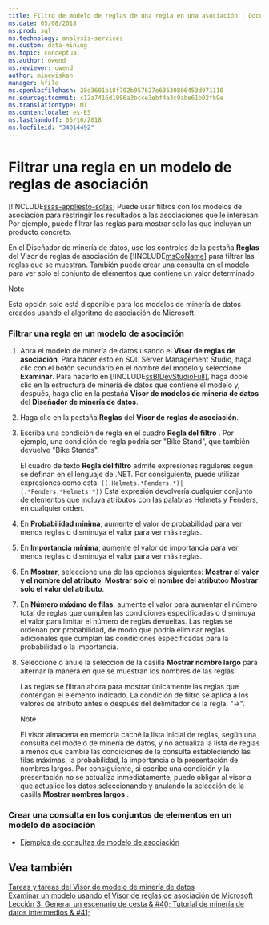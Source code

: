```yaml
---
title: Filtro de modelo de reglas de una regla en una asociación | Documentos de Microsoft
ms.date: 05/08/2018
ms.prod: sql
ms.technology: analysis-services
ms.custom: data-mining
ms.topic: conceptual
ms.author: owend
ms.reviewer: owend
author: minewiskan
manager: kfile
ms.openlocfilehash: 28d3601b18f792b957627e63630806453d971110
ms.sourcegitcommit: c12a7416d1996a3bcce3ebf4a3c9abe61b02fb9e
ms.translationtype: MT
ms.contentlocale: es-ES
ms.lasthandoff: 05/10/2018
ms.locfileid: "34014492"
---
```

# <a name="filter-a-rule-in-an-association-rules-model"></a>Filtrar una regla en un modelo de reglas de asociación
[!INCLUDE[ssas-appliesto-sqlas](../../includes/ssas-appliesto-sqlas.md)]
  Puede usar filtros con los modelos de asociación para restringir los resultados a las asociaciones que le interesan. Por ejemplo, puede filtrar las reglas para mostrar solo las que incluyan un producto concreto.  
  
 En el Diseñador de minería de datos, use los controles de la pestaña **Reglas** del Visor de reglas de asociación de [!INCLUDE[msCoName](../../includes/msconame-md.md)] para filtrar las reglas que se muestran.  También puede crear una consulta en el modelo para ver solo el conjunto de elementos que contiene un valor determinado.  
  
> [!NOTE]  
>  Esta opción solo está disponible para los modelos de minería de datos creados usando el algoritmo de asociación de Microsoft.  
  
### <a name="filter-a-rule-in-an-association-model"></a>Filtrar una regla en un modelo de asociación  
  
1.  Abra el modelo de minería de datos usando el **Visor de reglas de asociación**. Para hacer esto en SQL Server Management Studio, haga clic con el botón secundario en el nombre del modelo y seleccione **Examinar**. Para hacerlo en [!INCLUDE[ssBIDevStudioFull](../../includes/ssbidevstudiofull-md.md)], haga doble clic en la estructura de minería de datos que contiene el modelo y, después, haga clic en la pestaña **Visor de modelos de minería de datos** del **Diseñador de minería de datos**.  
  
2.  Haga clic en la pestaña **Reglas** del **Visor de reglas de asociación**.  
  
3.  Escriba una condición de regla en el cuadro **Regla del filtro** . Por ejemplo, una condición de regla podría ser "Bike Stand", que también devuelve "Bike Stands".  
  
     El cuadro de texto **Regla del filtro** admite expresiones regulares según se definan en el lenguaje de .NET. Por consiguiente, puede utilizar expresiones como esta: `((.Helmets.*Fenders.*)|(.*Fenders.*Helmets.*))` Esta expresión devolvería cualquier conjunto de elementos que incluya atributos con las palabras Helmets y Fenders, en cualquier orden.  
  
4.  En **Probabilidad mínima**, aumente el valor de probabilidad para ver menos reglas o disminuya el valor para ver más reglas.  
  
5.  En **Importancia mínima**, aumente el valor de importancia para ver menos reglas o disminuya el valor para ver más reglas.  
  
6.  En **Mostrar**, seleccione una de las opciones siguientes: **Mostrar el valor y el nombre del atributo**, **Mostrar solo el nombre del atributo**o **Mostrar solo el valor del atributo**.  
  
7.  En **Número máximo de filas**, aumente el valor para aumentar el número total de reglas que cumplen las condiciones especificadas o disminuya el valor para limitar el número de reglas devueltas. Las reglas se ordenan por probabilidad, de modo que podría eliminar reglas adicionales que cumplan las condiciones especificadas para la probabilidad o la importancia.  
  
8.  Seleccione o anule la selección de la casilla **Mostrar nombre largo** para alternar la manera en que se muestran los nombres de las reglas.  
  
     Las reglas se filtran ahora para mostrar únicamente las reglas que contengan el elemento indicado. La condición de filtro se aplica a los valores de atributo antes o después del delimitador de la regla, "->".  
  
    > [!NOTE]  
    >  El visor almacena en memoria caché la lista inicial de reglas, según una consulta del modelo de minería de datos, y no actualiza la lista de reglas a menos que cambie las condiciones de la consulta estableciendo las filas máximas, la probabilidad, la importancia o la presentación de nombres largos. Por consiguiente, si escribe una condición y la presentación no se actualiza inmediatamente, puede obligar al visor a que actualice los datos seleccionando y anulando la selección de la casilla **Mostrar nombres largos** .  
  
### <a name="create-a-query-on-the-itemsets-in-an-association-model"></a>Crear una consulta en los conjuntos de elementos en un modelo de asociación  
  
-   [Ejemplos de consultas de modelo de asociación](../../analysis-services/data-mining/association-model-query-examples.md)  
  
## <a name="see-also"></a>Vea también  
 [Tareas y tareas del Visor de modelo de minería de datos](../../analysis-services/data-mining/mining-model-viewer-tasks-and-how-tos.md)   
 [Examinar un modelo usando el Visor de reglas de asociación de Microsoft](../../analysis-services/data-mining/browse-a-model-using-the-microsoft-association-rules-viewer.md)   
 [Lección 3: Generar un escenario de cesta & #40; Tutorial de minería de datos intermedios & #41;](http://msdn.microsoft.com/library/651eef38-772e-4d97-af51-075b1b27fc5a)  
  
  
